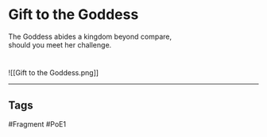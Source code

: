 # Gift to the Goddess
The Goddess abides a kingdom beyond compare,  
should you meet her challenge.

#
![[Gift to the Goddess.png]]

---
## Tags
#Fragment 
#PoE1 